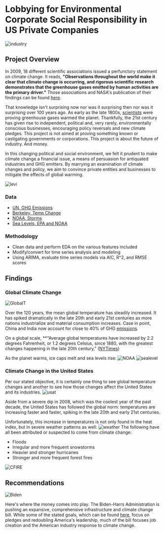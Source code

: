 # Lobbying for Environmental Corporate Social Responsibility in US Private Companies

![industry](https://github.com/anaulianova/Climate_Change_Time_Series/blob/main/images/industry.jpg)

## Project Overview

In 2009, 18 different scientific associations issued a perfunctory statement on climate change. It reads, 
**"Observations throughout the world make it clear that climate change is occurring, and rigorous scientific research demonstrates that the greenhouse gases emitted by human activities are the primary driver."** Those associations and NASA's publication of their findings can be found [here](https://climate.nasa.gov/scientific-consensus/).

That knowledge isn't surprising now nor was it surprising then nor was it surprising over 100 years ago. As early as the late 1800s, [scientists](https://www.nytimes.com/2020/04/21/obituaries/eunice-foote-overlooked.html) were proving greenhouse gases warmed the planet. Thankfully, the 21st century has given rise to independent, political and, very rarely, environmentally conscious businesses, encouraging policy reversals and new climate pledges. This project is not aimed at proving something known or castigating governments or corporations. This project is about the future of industry. And money. 

In this changing political and social environment, we felt it prudent to make climate change a financial issue, a means of persuasion for antiquated industries and GHG emitters. By marrying an examination of climate changes and policy, we aim to convince private entities and businesses to mitigate the effects of global warming. 

![levi](https://github.com/anaulianova/Climate_Change_Time_Series/blob/main/images/levipledge.jpg)


### Data

  - [UN, GHG Emissions](https://www.kaggle.com/unitednations/international-greenhouse-gas-emissions)
  - [Berkeley, Temp Change](https://www.kaggle.com/berkeleyearth/climate-change-earth-surface-temperature-data)
  - [NOAA, Storms](https://www.ncdc.noaa.gov/stormevents/)
  - [Sea Levels, EPA and NOAA](https://www.kaggle.com/somesh24/sea-level-change)


### Methodology 
  - Clean data and perform EDA on the various features included
  - Modify/convert for time series analysis and modeling
  - Using ARIMA, evaluate time series models via AIC, R^2, and RMSE scores



## Findings

### Global Climate Change

![GlobalT](https://github.com/anaulianova/Climate_Change_Time_Series/blob/main/images/globaltemp.png)

Over the 120 years, the mean global temperature has steadily increased. It has spiked dramatically in the late 20th and early 21st centuries as more nations industrialize and material consumption increases. Case in point, China and India now account for close to 40% of GHG [emissions](https://www.activesustainability.com/environment/top-5-most-polluting-countries/).

On a global scale, **"Average global temperatures have increased by 2.2 degrees Fahrenheit, or 1.2 degrees Celsius, since 1880, with the greatest changes happening in the late 20th century," ([NYTimes](https://www.nytimes.com/article/climate-change-global-warming-faq.html))

As the planet warms, ice caps melt and sea levels rise: 
![NOAA](https://github.com/anaulianova/Climate_Change_Time_Series/blob/main/images/climatedash.jpg)
![sealevel](https://github.com/anaulianova/Climate_Change_Time_Series/blob/main/images/sealevel.png)

### Climate Change in the United States 

Per our stated objective, it is certainly one thing to see global temperature changes and another to see how those changes affect the United States and its industries. 
![usat](https://github.com/anaulianova/Climate_Change_Time_Series/blob/main/images/usatemp.png)

Aside from a severe dip in 2008, which was the coolest year of the past decade, the United States has followed the global norm: temperatures are increasing faster and faster, spiking in the late 20th and early 21st centuries. 

Unfortunately, this increase in temperatures is not only found in the heat index, but in severe weather patterns as well: 
![weather](https://github.com/anaulianova/Climate_Change_Time_Series/blob/main/images/monthlyextreme.png)
The following have all been attributed or suspected to come from climate change: 
  - Floods
  - Irregular and more frequent snowstorms 
  - Heavier and stronger hurricanes 
  - Stronger and more frequent forest fires 

![CFIRE](https://github.com/anaulianova/Climate_Change_Time_Series/blob/main/images/Californiaf.jpg)

## Recommendations 

![Biden](https://github.com/anaulianova/Climate_Change_Time_Series/blob/main/images/bidentitle.png)

Here's where the money comes into play. The Biden-Harrs Administration is pushing an expansive, comprehensive infrastructure and climate change bill. While some of the stated goals, which can be found [here](https://www.whitehouse.gov/briefing-room/statements-releases/2021/04/22/fact-sheet-president-biden-sets-2030-greenhouse-gas-pollution-reduction-target-aimed-at-creating-good-paying-union-jobs-and-securing-u-s-leadership-on-clean-energy-technologies/#:~:text=Today%2C%20President%20Biden%20will%20announce,to%20tackle%20the%20climate%20crisis.), focus on pledges and redoubling America's leadership, much of the bill focuses job creation and the American industry response to climate change. 


